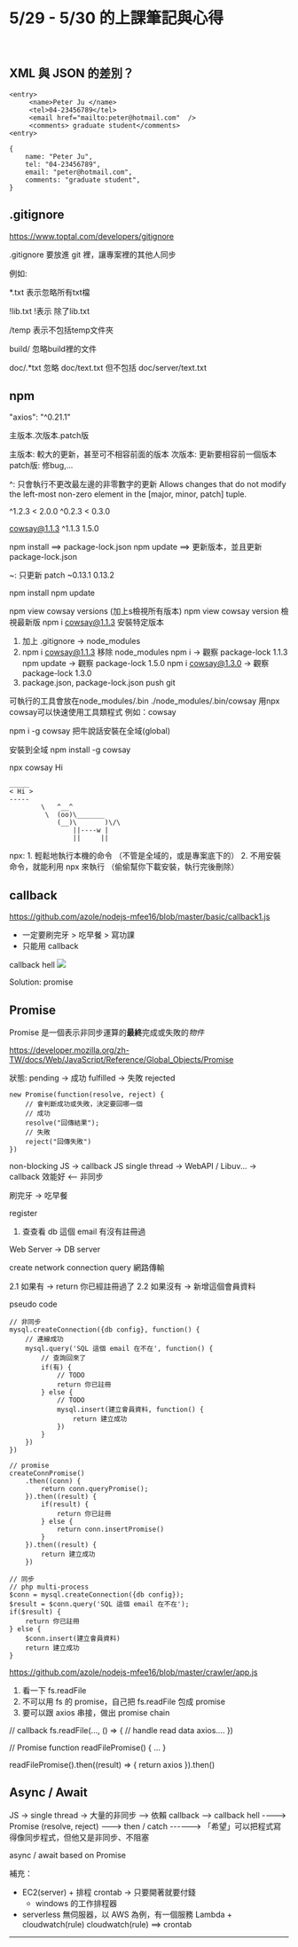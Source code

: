 # 5/29 - 5/30 的上課筆記與心得
<br>

## XML 與 JSON 的差別？
```xml=
<entry>
     <name>Peter Ju </name>
     <tel>04-23456789</tel>
     <email href="mailto:peter@hotmail.com"  />
     <comments> graduate student</comments>
<entry>
```

```json=
{
    name: "Peter Ju",
    tel: "04-23456789",
    email: "peter@hotmail.com",
    comments: "graduate student",
}
```

## .gitignore

https://www.toptal.com/developers/gitignore

.gitignore 要放進 git 裡，讓專案裡的其他人同步

例如:

*.txt 表示忽略所有txt檔

!lib.txt  !表示 除了lib.txt

/temp 表示不包括temp文件夾

build/  忽略build裡的文件

doc/.*txt  忽略 doc/text.txt 但不包括 doc/server/text.txt

## npm

"axios": "^0.21.1"

主版本.次版本.patch版 

主版本: 較大的更新，甚至可不相容前面的版本
次版本: 更新要相容前一個版本
patch版: 修bug,...


^: 只會執行不更改最左邊的非零數字的更新
Allows changes that do not modify the left-most non-zero element in the [major, minor, patch] tuple.

   ^1.2.3  < 2.0.0
   ^0.2.3  < 0.3.0 

cowsay@1.1.3
^1.1.3
1.5.0

npm install ==> package-lock.json
npm update ==> 更新版本，並且更新 package-lock.json


~: 只更新 patch
  ~0.13.1
      0.13.2

npm install
npm update

npm view cowsay versions (加上s檢視所有版本)
npm view cowsay version 檢視最新版
npm i cowsay@1.1.3 安裝特定版本

1. 加上 .gitignore -> node_modules
2. npm i cowsay@1.1.3
   移除 node_modules 
   npm i -> 觀察 package-lock 1.1.3
   npm update -> 觀察 package-lock 1.5.0
   npm i cowsay@1.3.0 -> 觀察 package-lock  1.3.0
3. package.json, package-lock.json push git


可執行的工具會放在node_modules/.bin
./node_modules/.bin/cowsay 
用npx cowsay可以快速使用工具類程式
例如：cowsay

npm i -g cowsay 把牛說話安裝在全域(global)

安裝到全域 
npm install -g cowsay 

npx cowsay Hi
```bash=
_____
< Hi >
-----
        \   ^__^
         \  (oo)\_______
            (__)\       )\/\
                ||----w |
                ||     ||
```

npx:
    1. 輕鬆地執行本機的命令 （不管是全域的，或是專案底下的）
    2. 不用安裝命令，就能利用 npx 來執行 （偷偷幫你下載安裝，執行完後刪除）
    
## callback

https://github.com/azole/nodejs-mfee16/blob/master/basic/callback1.js

- 一定要刷完牙 > 吃早餐 > 寫功課
- 只能用 callback

callback hell
![](https://i.imgur.com/cuHysRx.png)

Solution: promise

## Promise

Promise 是一個表示非同步運算的**最終**完成或失敗的*物件*

https://developer.mozilla.org/zh-TW/docs/Web/JavaScript/Reference/Global_Objects/Promise

狀態:
    pending -> 成功 fulfilled
            -> 失敗 rejected

```javascript=
new Promise(function(resolve, reject) {
    // 會判斷成功或失敗，決定要回哪一個
    // 成功
    resolve("回傳結果");
    // 失敗
    reject("回傳失敗")
})
```

non-blocking
JS -> callback
JS single thread -> WebAPI / Libuv... -> callback
效能好 <-- 非同步

刷完牙 -> 吃早餐

register
1. 查查看 db 這個 email 有沒有註冊過 
 
 Web Server -> DB server
 
 create network connection
 query 網路傳輸
 
2.1 如果有 -> return 你已經註冊過了
2.2 如果沒有 -> 新增這個會員資料

pseudo code
```javascript=
// 非同步
mysql.createConnection({db config}, function() {
    // 連線成功
    mysql.query('SQL 這個 email 在不在', function() {
        // 查詢回來了
        if(有) {
            // TODO
            return 你已註冊
        } else {
            // TODO
            mysql.insert(建立會員資料, function() {
                return 建立成功
            })
        }
    })
})
```

```javascript=
// promise
createConnPromise()
    .then((conn) {
        return conn.queryPromise();
    }).then((result) {
        if(result) {
            return 你已註冊
        } else {
            return conn.insertPromise()
        }
    }).then((result) {
        return 建立成功
    })
```

```php=
// 同步
// php multi-process
$conn = mysql.createConnection({db config});
$result = $conn.query('SQL 這個 email 在不在');
if($result) {
    return 你已註冊
} else {
    $conn.insert(建立會員資料)
    return 建立成功
}
```

https://github.com/azole/nodejs-mfee16/blob/master/crawler/app.js
1. 看一下 fs.readFile
2. 不可以用 fs 的 promise，自己把 fs.readFile 包成 promise
3. 要可以跟 axios 串接，做出 promise chain

// callback
fs.readFile(..., () => {
    // handle read data
    axios....
})

// Promise 
function readFilePromise() {
...
}

readFilePromise().then((result) => {
    return axios
}).then()

## Async / Await

JS -> single thread 
   -> 大量的非同步 
     --> 依賴 callback
     --> callback hell
     ----> Promise (resolve, reject)
       ---> then / catch
       ------> 「希望」可以把程式寫得像同步程式，但他又是非同步、不阻塞

async / await based on Promise

補充：
- EC2(server) + 排程 crontab -> 只要開著就要付錢
    - windows 的工作排程器
- serverless 無伺服器，以 AWS 為例，有一個服務 Lambda + cloudwatch(rule)
  cloudwatch(rule) ==> crontab


---
